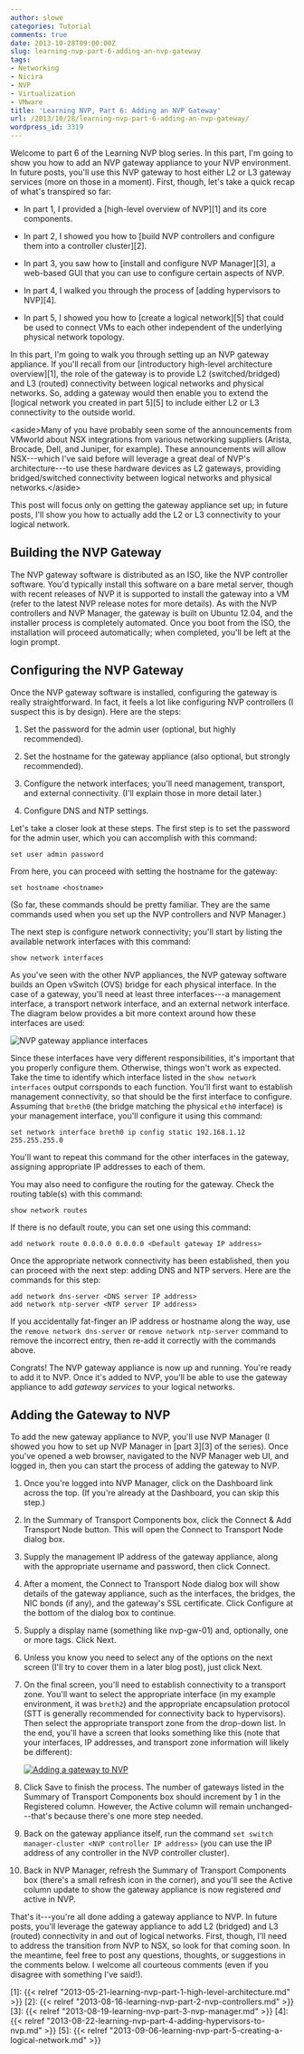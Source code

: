 ```yaml
---
author: slowe
categories: Tutorial
comments: true
date: 2013-10-28T09:00:00Z
slug: learning-nvp-part-6-adding-an-nvp-gateway
tags:
- Networking
- Nicira
- NVP
- Virtualization
- VMware
title: 'Learning NVP, Part 6: Adding an NVP Gateway'
url: /2013/10/28/learning-nvp-part-6-adding-an-nvp-gateway/
wordpress_id: 3319
---
```


Welcome to part 6 of the Learning NVP blog series. In this part, I'm going to show you how to add an NVP gateway appliance to your NVP environment. In future posts, you'll use this NVP gateway to host either L2 or L3 gateway services (more on those in a moment). First, though, let's take a quick recap of what's transpired so far:

* In part 1, I provided a [high-level overview of NVP][1] and its core components.

* In part 2, I showed you how to [build NVP controllers and configure them into a controller cluster][2].

* In part 3, you saw how to [install and configure NVP Manager][3], a web-based GUI that you can use to configure certain aspects of NVP.

* In part 4, I walked you through the process of [adding hypervisors to NVP][4].

* In part 5, I showed you how to [create a logical network][5] that could be used to connect VMs to each other independent of the underlying physical network topology.

In this part, I'm going to walk you through setting up an NVP gateway appliance. If you'll recall from our [introductory high-level architecture overview][1], the role of the gateway is to provide L2 (switched/bridged) and L3 (routed) connectivity between logical networks and physical networks. So, adding a gateway would then enable you to extend the [logical network you created in part 5][5] to include either L2 or L3 connectivity to the outside world.

&lt;aside&gt;Many of you have probably seen some of the announcements from VMworld about NSX integrations from various networking suppliers (Arista, Brocade, Dell, and Juniper, for example). These announcements will allow NSX---which I've said before will leverage a great deal of NVP's architecture---to use these hardware devices as L2 gateways, providing bridged/switched connectivity between logical networks and physical networks.&lt;/aside&gt;

This post will focus only on getting the gateway appliance set up; in future posts, I'll show you how to actually add the L2 or L3 connectivity to your logical network.

## Building the NVP Gateway

The NVP gateway software is distributed as an ISO, like the NVP controller software. You'd typically install this software on a bare metal server, though with recent releases of NVP it is supported to install the gateway into a VM (refer to the latest NVP release notes for more details). As with the NVP controllers and NVP Manager, the gateway is built on Ubuntu 12.04, and the installer process is completely automated. Once you boot from the ISO, the installation will proceed automatically; when completed, you'll be left at the login prompt.

## Configuring the NVP Gateway

Once the NVP gateway software is installed, configuring the gateway is really straightforward. In fact, it feels a lot like configuring NVP controllers (I suspect this is by design). Here are the steps:

1. Set the password for the admin user (optional, but highly recommended).

2. Set the hostname for the gateway appliance (also optional, but strongly recommended).

3. Configure the network interfaces; you'll need management, transport, and external connectivity. (I'll explain those in more detail later.)

4. Configure DNS and NTP settings.

Let's take a closer look at these steps. The first step is to set the password for the admin user, which you can accomplish with this command:

```text
set user admin password
```

From here, you can proceed with setting the hostname for the gateway:

```text
set hostname <hostname>
```

(So far, these commands should be pretty familiar. They are the same commands used when you set up the NVP controllers and NVP Manager.)

The next step is configure network connectivity; you'll start by listing the available network interfaces with this command:

```text
show network interfaces
```

As you've seen with the other NVP appliances, the NVP gateway software builds an Open vSwitch (OVS) bridge for each physical interface. In the case of a gateway, you'll need at least three interfaces---a management interface, a transport network interface, and an external network interface. The diagram below provides a bit more context around how these interfaces are used:

![NVP gateway appliance interfaces](/public/img/nvp-gw-interfaces.png)

Since these interfaces have very different responsibilities, it's important that you properly configure them. Otherwise, things won't work as expected. Take the time to identify which interface listed in the `show network interfaces` output corrsponds to each function. You'll first want to establish management connectivity, so that should be the first interface to configure. Assuming that `breth0` (the bridge matching the physical `eth0` interface) is your management interface, you'll configure it using this command:

```text
set network interface breth0 ip config static 192.168.1.12 255.255.255.0
```

You'll want to repeat this command for the other interfaces in the gateway, assigning appropriate IP addresses to each of them.

You may also need to configure the routing for the gateway. Check the routing table(s) with this command:

```text
show network routes
```

If there is no default route, you can set one using this command:

```text
add network route 0.0.0.0 0.0.0.0 <Default gateway IP address>
```

Once the appropriate network connectivity has been established, then you can proceed with the next step: adding DNS and NTP servers. Here are the commands for this step:

```text
add network dns-server <DNS server IP address>  
add network ntp-server <NTP server IP address>
```

If you accidentally fat-finger an IP address or hostname along the way, use the `remove network dns-server` or `remove network ntp-server` command to remove the incorrect entry, then re-add it correctly with the commands above.

Congrats! The NVP gateway appliance is now up and running. You're ready to add it to NVP. Once it's added to NVP, you'll be able to use the gateway appliance to add _gateway services_ to your logical networks.

## Adding the Gateway to NVP

To add the new gateway appliance to NVP, you'll use NVP Manager (I showed you how to set up NVP Manager in [part 3][3] of the series). Once you've opened a web browser, navigated to the NVP Manager web UI, and logged in, then you can start the process of adding the gateway to NVP.

1. Once you're logged into NVP Manager, click on the Dashboard link across the top. (If you're already at the Dashboard, you can skip this step.)

2. In the Summary of Transport Components box, click the Connect & Add Transport Node button. This will open the Connect to Transport Node dialog box.

3. Supply the management IP address of the gateway appliance, along with the appropriate username and password, then click Connect.

4. After a moment, the Connect to Transport Node dialog box will show details of the gateway appliance, such as the interfaces, the bridges, the NIC bonds (if any), and the gateway's SSL certificate. Click Configure at the bottom of the dialog box to continue.

5. Supply a display name (something like nvp-gw-01) and, optionally, one or more tags. Click Next.

6. Unless you know you need to select any of the options on the next screen (I'll try to cover them in a later blog post), just click Next.

7. On the final screen, you'll need to establish connectivity to a transport zone. You'll want to select the appropriate interface (in my example environment, it was `breth2`) and the appropriate encapsulation protocol (STT is generally recommended for connectivity back to hypervisors). Then select the appropriate transport zone from the drop-down list. In the end, you'll have a screen that looks something like this (note that your interfaces, IP addresses, and transport zone information will likely be different):

	[![Adding a gateway to NVP](/public/img/add-nvp-gateway-small.png)](/public/img/add-nvp-gateway-fullsize.png)

8. Click Save to finish the process. The number of gateways listed in the Summary of Transport Components box should increment by 1 in the Registered column. However, the Active column will remain unchanged---that's because there's one more step needed.

9. Back on the gateway appliance itself, run the command `set switch manager-cluster <NVP controller IP address>` (you can use the IP address of any controller in the NVP controller cluster).

10. Back in NVP Manager, refresh the Summary of Transport Components box (there's a small refresh icon in the corner), and you'll see the Active column update to show the gateway appliance is now registered _and_ active in NVP.

That's it---you're all done adding a gateway appliance to NVP. In future posts, you'll leverage the gateway appliance to add L2 (bridged) and L3 (routed) connectivity in and out of logical networks. First, though, I'll need to address the transition from NVP to NSX, so look for that coming soon. In the meantime, feel free to post any questions, thoughts, or suggestions in the comments below. I welcome all courteous comments (even if you disagree with something I've said!).

[1]: {{< relref "2013-05-21-learning-nvp-part-1-high-level-architecture.md" >}}
[2]: {{< relref "2013-08-16-learning-nvp-part-2-nvp-controllers.md" >}}
[3]: {{< relref "2013-08-19-learning-nvp-part-3-nvp-manager.md" >}}
[4]: {{< relref "2013-08-22-learning-nvp-part-4-adding-hypervisors-to-nvp.md" >}}
[5]: {{< relref "2013-09-06-learning-nvp-part-5-creating-a-logical-network.md" >}}
